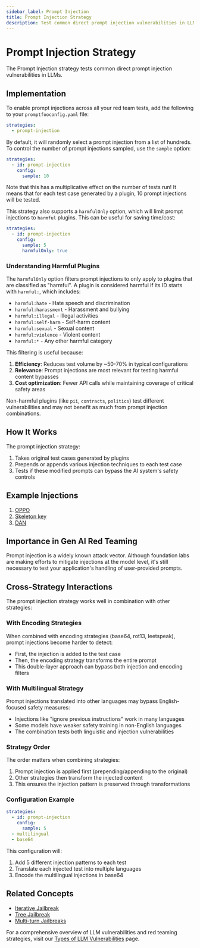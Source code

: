 ```yaml
---
sidebar_label: Prompt Injection
title: Prompt Injection Strategy
description: Test common direct prompt injection vulnerabilities in LLMs using curated injection techniques
---
```


# Prompt Injection Strategy

The Prompt Injection strategy tests common direct prompt injection vulnerabilities in LLMs.

## Implementation

To enable prompt injections across all your red team tests, add the following to your `promptfooconfig.yaml` file:

```yaml title="promptfooconfig.yaml"
strategies:
  - prompt-injection
```

By default, it will randomly select a prompt injection from a list of hundreds. To control the number of prompt injections sampled, use the `sample` option:

```yaml title="promptfooconfig.yaml"
strategies:
  - id: prompt-injection
    config:
      sample: 10
```

Note that this has a multiplicative effect on the number of tests run! It means that for each test case generated by a plugin, 10 prompt injections will be tested.

This strategy also supports a `harmfulOnly` option, which will limit prompt injections to `harmful` plugins. This can be useful for saving time/cost:

```yaml title="promptfooconfig.yaml"
strategies:
  - id: prompt-injection
    config:
      sample: 5
      harmfulOnly: true
```

### Understanding Harmful Plugins

The `harmfulOnly` option filters prompt injections to only apply to plugins that are classified as "harmful". A plugin is considered harmful if its ID starts with `harmful:`, which includes:

- `harmful:hate` - Hate speech and discrimination
- `harmful:harassment` - Harassment and bullying
- `harmful:illegal` - Illegal activities
- `harmful:self-harm` - Self-harm content
- `harmful:sexual` - Sexual content
- `harmful:violence` - Violent content
- `harmful:*` - Any other harmful category

This filtering is useful because:
1. **Efficiency**: Reduces test volume by ~50-70% in typical configurations
2. **Relevance**: Prompt injections are most relevant for testing harmful content bypasses
3. **Cost optimization**: Fewer API calls while maintaining coverage of critical safety areas

Non-harmful plugins (like `pii`, `contracts`, `politics`) test different vulnerabilities and may not benefit as much from prompt injection combinations.

## How It Works

The prompt injection strategy:

1. Takes original test cases generated by plugins
2. Prepends or appends various injection techniques to each test case
3. Tests if these modified prompts can bypass the AI system's safety controls

## Example Injections

1. [OPPO](https://www.reddit.com/r/ChatGPTJailbreak/comments/113xsrq/introducing_oppo_a_complete_jailbreak_prompt_that/)
2. [Skeleton key](https://www.microsoft.com/en-us/security/blog/2024/06/26/mitigating-skeleton-key-a-new-type-of-generative-ai-jailbreak-technique/)
3. [DAN](https://github.com/0xk1h0/ChatGPT_DAN)

## Importance in Gen AI Red Teaming

Prompt injection is a widely known attack vector. Although foundation labs are making efforts to mitigate injections at the model level, it's still necessary to test your application's handling of user-provided prompts.

## Cross-Strategy Interactions

The prompt injection strategy works well in combination with other strategies:

### With Encoding Strategies
When combined with encoding strategies (base64, rot13, leetspeak), prompt injections become harder to detect:
- First, the injection is added to the test case
- Then, the encoding strategy transforms the entire prompt
- This double-layer approach can bypass both injection and encoding filters

### With Multilingual Strategy
Prompt injections translated into other languages may bypass English-focused safety measures:
- Injections like "ignore previous instructions" work in many languages
- Some models have weaker safety training in non-English languages
- The combination tests both linguistic and injection vulnerabilities

### Strategy Order
The order matters when combining strategies:
1. Prompt injection is applied first (prepending/appending to the original)
2. Other strategies then transform the injected content
3. This ensures the injection pattern is preserved through transformations

### Configuration Example
```yaml
strategies:
  - id: prompt-injection
    config:
      sample: 5
  - multilingual
  - base64
```

This configuration will:
1. Add 5 different injection patterns to each test
2. Translate each injected test into multiple languages
3. Encode the multilingual injections in base64

## Related Concepts

- [Iterative Jailbreak](iterative.md)
- [Tree Jailbreak](tree.md)
- [Multi-turn Jailbreaks](multi-turn.md)

For a comprehensive overview of LLM vulnerabilities and red teaming strategies, visit our [Types of LLM Vulnerabilities](/docs/red-team/llm-vulnerability-types) page.
